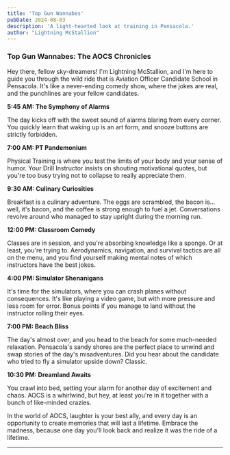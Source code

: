 ```yaml
---
title: 'Top Gun Wannabes'
pubDate: 2024-08-03
description: 'A light-hearted look at training in Pensacola.'
author: "Lightning McStallion"
---
```


### Top Gun Wannabes: The AOCS Chronicles

Hey there, fellow sky-dreamers! I'm Lightning McStallion, and I'm here to guide you through the wild ride that is Aviation Officer Candidate School in Pensacola. It's like a never-ending comedy show, where the jokes are real, and the punchlines are your fellow candidates.

**5:45 AM: The Symphony of Alarms**

The day kicks off with the sweet sound of alarms blaring from every corner. You quickly learn that waking up is an art form, and snooze buttons are strictly forbidden.

**7:00 AM: PT Pandemonium**

Physical Training is where you test the limits of your body and your sense of humor. Your Drill Instructor insists on shouting motivational quotes, but you're too busy trying not to collapse to really appreciate them.

**9:30 AM: Culinary Curiosities**

Breakfast is a culinary adventure. The eggs are scrambled, the bacon is... well, it's bacon, and the coffee is strong enough to fuel a jet. Conversations revolve around who managed to stay upright during the morning run.

**12:00 PM: Classroom Comedy**

Classes are in session, and you're absorbing knowledge like a sponge. Or at least, you're trying to. Aerodynamics, navigation, and survival tactics are all on the menu, and you find yourself making mental notes of which instructors have the best jokes.

**4:00 PM: Simulator Shenanigans**

It's time for the simulators, where you can crash planes without consequences. It's like playing a video game, but with more pressure and less room for error. Bonus points if you manage to land without the instructor rolling their eyes.

**7:00 PM: Beach Bliss**

The day's almost over, and you head to the beach for some much-needed relaxation. Pensacola's sandy shores are the perfect place to unwind and swap stories of the day's misadventures. Did you hear about the candidate who tried to fly a simulator upside down? Classic.

**10:30 PM: Dreamland Awaits**

You crawl into bed, setting your alarm for another day of excitement and chaos. AOCS is a whirlwind, but hey, at least you're in it together with a bunch of like-minded crazies.

In the world of AOCS, laughter is your best ally, and every day is an opportunity to create memories that will last a lifetime. Embrace the madness, because one day you'll look back and realize it was the ride of a lifetime.

---

